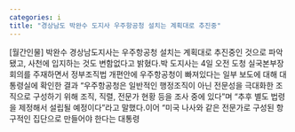 ```yaml
---
categories: i
title: "경상남도 박완수 도지사 우주항공청 설치는 계획대로 추진중"
---
```

[월간인물] 박완수 경상남도지사는 우주항공청 설치는 계획대로 추진중인 것으로 파악됐고, 사천에 입지하는 것도 변함없다고 밝혔다.박 도지사는 4일 오전 도청 실국본부장회의를 주재하면서 정부조직법 개편안에 우주항공청이 빠져있다는 일부 보도에 대해 대통령실에 확인한 결과 “우주항공청은 일반적인 행정조직이 아닌 전문성을 극대화한 조직으로 구성하기 위해 조직, 직렬, 전문가 현황 등을 조사 중에 있다”며 “추후 별도 법령을 제정해서 설립될 예정이다”라고 말했다.이어 “미국 나사와 같은 전문가로 구성된 항구적인 집단으로 만들어야 한다는 대통령